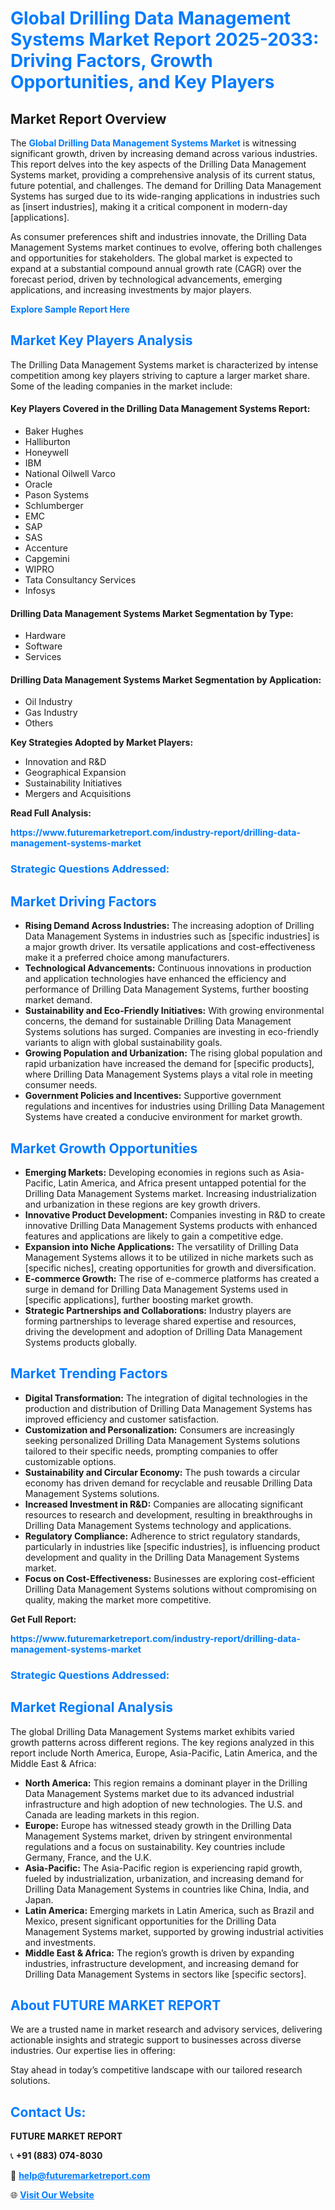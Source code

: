 <h1 style="color: #007BFF;">Global Drilling Data Management Systems Market Report 2025-2033: Driving Factors, Growth Opportunities, and Key Players</h1>

<section id="overview">
<h2>Market Report Overview</h2>
<p>The <a href="https://www.futuremarketreport.com/industry-report/drilling-data-management-systems-market" style="color: #007BFF; text-decoration: none;"><strong>Global Drilling Data Management Systems Market</strong></a> is witnessing significant growth, driven by increasing demand across various industries. This report delves into the key aspects of the Drilling Data Management Systems market, providing a comprehensive analysis of its current status, future potential, and challenges. The demand for Drilling Data Management Systems has surged due to its wide-ranging applications in industries such as [insert industries], making it a critical component in modern-day [applications].</p>
<p>As consumer preferences shift and industries innovate, the Drilling Data Management Systems market continues to evolve, offering both challenges and opportunities for stakeholders. The global market is expected to expand at a substantial compound annual growth rate (CAGR) over the forecast period, driven by technological advancements, emerging applications, and increasing investments by major players.</p>
</section>

<section id="overview">
<p><a href="https://www.futuremarketreport.com/request-sample/reportId=56838" style="color: #007BFF; text-decoration: none;"><strong>Explore Sample Report Here</strong></a></p>
</section>

<section id="key-players">
<h2 style="color: #007BFF;">Market Key Players Analysis</h2>
<p>The Drilling Data Management Systems market is characterized by intense competition among key players striving to capture a larger market share. Some of the leading companies in the market include:</p>
<h4>Key Players Covered in the Drilling Data Management Systems Report:</h4>
<ul><li>Baker Hughes</li><li>Halliburton</li><li>Honeywell</li><li>IBM</li><li>National Oilwell Varco</li><li>Oracle</li><li>Pason Systems</li><li>Schlumberger</li><li>EMC</li><li>SAP</li><li>SAS</li><li>Accenture</li><li>Capgemini</li><li>WIPRO</li><li>Tata Consultancy Services</li><li>Infosys</li></ul>
<h4>Drilling Data Management Systems Market Segmentation by Type:</h4>
<ul><li>Hardware</li><li>Software</li><li>Services</li></ul>

<h4>Drilling Data Management Systems Market Segmentation by Application:</h4>
<ul><li>Oil Industry</li><li>Gas Industry</li><li>Others</li></ul>
<p><strong>Key Strategies Adopted by Market Players:</strong></p>
<ul>
<li>Innovation and R&D</li>
<li>Geographical Expansion</li>
<li>Sustainability Initiatives</li>
<li>Mergers and Acquisitions</li>
</ul>
</section>

<section>
<p><strong>Read Full Analysis: </strong></p><a href="https://www.futuremarketreport.com/industry-report/drilling-data-management-systems-market" style="color: #007BFF; text-decoration: none;"><strong>https://www.futuremarketreport.com/industry-report/drilling-data-management-systems-market</strong></a>
<h3 style="color: #007BFF;">Strategic Questions Addressed:</h3>
</section>

<section id="driving-factors">
<h2 style="color: #007BFF;">Market Driving Factors</h2>
<ul>
<li><strong>Rising Demand Across Industries:</strong> The increasing adoption of Drilling Data Management Systems in industries such as [specific industries] is a major growth driver. Its versatile applications and cost-effectiveness make it a preferred choice among manufacturers.</li>
<li><strong>Technological Advancements:</strong> Continuous innovations in production and application technologies have enhanced the efficiency and performance of Drilling Data Management Systems, further boosting market demand.</li>
<li><strong>Sustainability and Eco-Friendly Initiatives:</strong> With growing environmental concerns, the demand for sustainable Drilling Data Management Systems solutions has surged. Companies are investing in eco-friendly variants to align with global sustainability goals.</li>
<li><strong>Growing Population and Urbanization:</strong> The rising global population and rapid urbanization have increased the demand for [specific products], where Drilling Data Management Systems plays a vital role in meeting consumer needs.</li>
<li><strong>Government Policies and Incentives:</strong> Supportive government regulations and incentives for industries using Drilling Data Management Systems have created a conducive environment for market growth.</li>
</ul>
</section>

<section id="growth-opportunities">
<h2 style="color: #007BFF;">Market Growth Opportunities</h2>
<ul>
<li><strong>Emerging Markets:</strong> Developing economies in regions such as Asia-Pacific, Latin America, and Africa present untapped potential for the Drilling Data Management Systems market. Increasing industrialization and urbanization in these regions are key growth drivers.</li>
<li><strong>Innovative Product Development:</strong> Companies investing in R&D to create innovative Drilling Data Management Systems products with enhanced features and applications are likely to gain a competitive edge.</li>
<li><strong>Expansion into Niche Applications:</strong> The versatility of Drilling Data Management Systems allows it to be utilized in niche markets such as [specific niches], creating opportunities for growth and diversification.</li>
<li><strong>E-commerce Growth:</strong> The rise of e-commerce platforms has created a surge in demand for Drilling Data Management Systems used in [specific applications], further boosting market growth.</li>
<li><strong>Strategic Partnerships and Collaborations:</strong> Industry players are forming partnerships to leverage shared expertise and resources, driving the development and adoption of Drilling Data Management Systems products globally.</li>
</ul>
</section>

<section id="trending-factors">
<h2 style="color: #007BFF;">Market Trending Factors</h2>
<ul>
<li><strong>Digital Transformation:</strong> The integration of digital technologies in the production and distribution of Drilling Data Management Systems has improved efficiency and customer satisfaction.</li>
<li><strong>Customization and Personalization:</strong> Consumers are increasingly seeking personalized Drilling Data Management Systems solutions tailored to their specific needs, prompting companies to offer customizable options.</li>
<li><strong>Sustainability and Circular Economy:</strong> The push towards a circular economy has driven demand for recyclable and reusable Drilling Data Management Systems solutions.</li>
<li><strong>Increased Investment in R&D:</strong> Companies are allocating significant resources to research and development, resulting in breakthroughs in Drilling Data Management Systems technology and applications.</li>
<li><strong>Regulatory Compliance:</strong> Adherence to strict regulatory standards, particularly in industries like [specific industries], is influencing product development and quality in the Drilling Data Management Systems market.</li>
<li><strong>Focus on Cost-Effectiveness:</strong> Businesses are exploring cost-efficient Drilling Data Management Systems solutions without compromising on quality, making the market more competitive.</li>
</ul>
</section>

<section>
<p><strong>Get Full Report: </strong></p><a href="https://www.futuremarketreport.com/industry-report/drilling-data-management-systems-market" style="color: #007BFF; text-decoration: none;"><strong>https://www.futuremarketreport.com/industry-report/drilling-data-management-systems-market</strong></a>
<h3 style="color: #007BFF;">Strategic Questions Addressed:</h3>
</section>


<section id="regional-analysis">
<h2 style="color: #007BFF;">Market Regional Analysis</h2>
<p>The global Drilling Data Management Systems market exhibits varied growth patterns across different regions. The key regions analyzed in this report include North America, Europe, Asia-Pacific, Latin America, and the Middle East & Africa:</p>
<ul>
<li><strong>North America:</strong> This region remains a dominant player in the Drilling Data Management Systems market due to its advanced industrial infrastructure and high adoption of new technologies. The U.S. and Canada are leading markets in this region.</li>
<li><strong>Europe:</strong> Europe has witnessed steady growth in the Drilling Data Management Systems market, driven by stringent environmental regulations and a focus on sustainability. Key countries include Germany, France, and the U.K.</li>
<li><strong>Asia-Pacific:</strong> The Asia-Pacific region is experiencing rapid growth, fueled by industrialization, urbanization, and increasing demand for Drilling Data Management Systems in countries like China, India, and Japan.</li>
<li><strong>Latin America:</strong> Emerging markets in Latin America, such as Brazil and Mexico, present significant opportunities for the Drilling Data Management Systems market, supported by growing industrial activities and investments.</li>
<li><strong>Middle East & Africa:</strong> The region’s growth is driven by expanding industries, infrastructure development, and increasing demand for Drilling Data Management Systems in sectors like [specific sectors].</li>
</ul>
</section>

<footer>
<h2 style="color: #007BFF;">About FUTURE MARKET REPORT</h2>
<p>We are a trusted name in market research and advisory services, delivering actionable insights and strategic support to businesses across diverse industries. Our expertise lies in offering:</p>

<p>Stay ahead in today’s competitive landscape with our tailored research solutions.</p>

<h2 style="color: #007BFF;">Contact Us:</h2>
<p><strong>FUTURE MARKET REPORT</strong></p>
<p>📞 <strong>+91 (883) 074-8030</strong></p>
<p>📧 <strong><a href="mailto:help@futuremarketreport.com" style="color: #007BFF;">help@futuremarketreport.com</a></strong></p>
<p>🌐 <strong><a href="https://www.futuremarketreport.com/" style="color: #007BFF;">Visit Our Website</a></strong></p>
</footer>